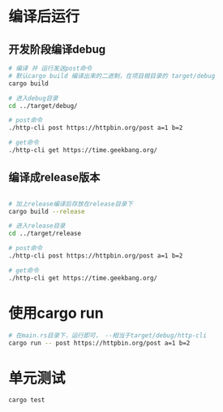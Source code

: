 
# 编译后运行
## 开发阶段编译debug
```bash
# 编译 并 运行发送post命令
# 默认cargo build 编译出来的二进制，在项目根目录的 target/debug
cargo build 

# 进入debug目录
cd ../target/debug/

# post命令
./http-cli post https://httpbin.org/post a=1 b=2

# get命令
./http-cli get https://time.geekbang.org/

```

## 编译成release版本
```bash

# 加上release编译后存放在release目录下
cargo build --release

# 进入release目录
cd ../target/release

# post命令
./http-cli post https://httpbin.org/post a=1 b=2

# get命令
./http-cli get https://time.geekbang.org/

```
# 使用cargo run
```bash
# 在main.rs目录下，运行即可， --相当于target/debug/http-cli
cargo run -- post https://httpbin.org/post a=1 b=2
```

# 单元测试
```bash
cargo test
```